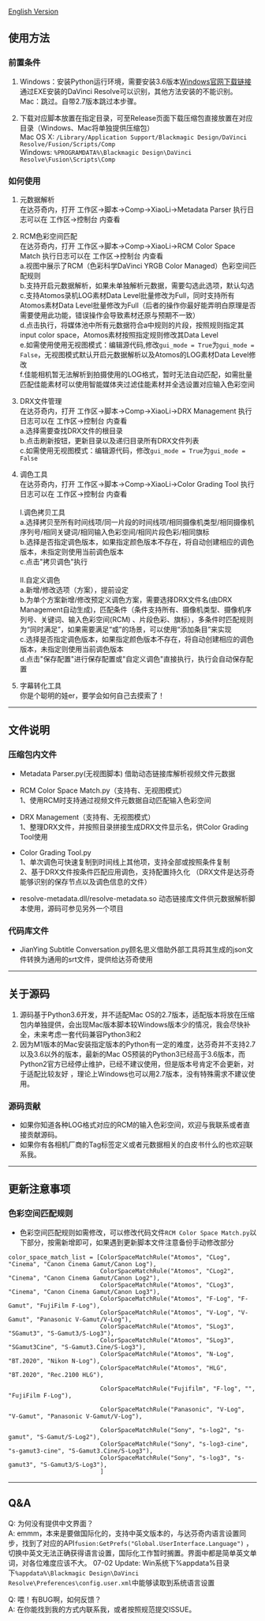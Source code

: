 [English Version](README-EN.md)

## 使用方法

### 前置条件

1. Windows：安装Python运行环境，需要安装3.6版本[Windows官网下载链接](https://www.python.org/ftp/python/3.6.8/python-3.6.8.exe)
   通过EXE安装的DaVinci Resolve可以识别，其他方法安装的不能识别。<br/>
   Mac：跳过。自带2.7版本跳过本步骤。


2. 下载对应脚本放置在指定目录，可至Release页面下载压缩包直接放置在对应目录（Windows、Mac将单独提供压缩包）<br/>
   Mac OS X: `/Library/Application Support/Blackmagic Design/DaVinci Resolve/Fusion/Scripts/Comp`<br/>
   Windows: `%PROGRAMDATA%\Blackmagic Design\DaVinci Resolve\Fusion\Scripts\Comp`

### 如何使用

1. 元数据解析<br/>
   在达芬奇内，打开 工作区->脚本->Comp->XiaoLi->Metadata Parser 执行日志可以在 工作区->控制台 内查看


2. RCM色彩空间匹配<br/>
   在达芬奇内，打开 工作区->脚本->Comp->XiaoLi->RCM Color Space Match 执行日志可以在 工作区->控制台 内查看<br/>
   a.视图中展示了RCM（色彩科学DaVinci YRGB Color Managed）色彩空间匹配规则<br/>
   b.支持开启元数据解析，如果未单独解析元数据，需要勾选此选项，默认勾选<br/>
   c.支持Atomos录机LOG素材Data Level批量修改为Full，同时支持所有Atomos素材Data
   Level批量修改为Full（后者的操作你最好能弄明白原理是否需要使用此功能，错误操作会导致素材还原与预期不一致）<br/>
   d.点击执行，将媒体池中所有元数据符合a中规则的片段，按照规则指定其input color space，Atomos素材按照指定规则修改其Data Level<br/>
   e.如需使用使用无视图模式：编辑源代码,修改`gui_mode = True`为`gui_mode = False`，无视图模式默认开启元数据解析以及Atomos的LOG素材Data Level修改<br/>
   f.佳能相机暂无法解析到拍摄使用的LOG格式，暂时无法自动匹配，如需批量匹配佳能素材可以使用智能媒体夹过滤佳能素材并全选设置对应输入色彩空间


3. DRX文件管理<br/>
   在达芬奇内，打开 工作区->脚本->Comp->XiaoLi->DRX Management 执行日志可以在 工作区->控制台 内查看<br/>
   a.选择需要查找DRX文件的根目录<br/>
   b.点击刷新按钮，更新目录以及递归目录所有DRX文件列表<br/>
   c.如需使用无视图模式：编辑源代码，修改`gui_mode = True`为`gui_mode = False`


4. 调色工具<br/>
   在达芬奇内，打开 工作区->脚本->Comp->XiaoLi->Color Grading Tool 执行日志可以在 工作区->控制台 内查看<br/><br/>
   I.调色拷贝工具<br/>
   a.选择拷贝至所有时间线项/同一片段的时间线项/相同摄像机类型/相同摄像机序列号/相同关键词/相同输入色彩空间/相同片段色彩/相同旗标<br/>
   b.选择是否指定调色版本，如果指定颜色版本不存在，将自动创建相应的调色版本，未指定则使用当前调色版本<br/>
   c.点击"拷贝调色"执行<br/><br/>
   II.自定义调色<br/>
   a.新增/修改选项（方案），提前设定<br/>
   b.为单个方案新增/修改预定义调色方案，需要选择DRX文件名(由DRX Management自动生成)，匹配条件（条件支持所有、摄像机类型、摄像机序列号、关键词、输入色彩空间(RCM)
   、片段色彩、旗标），多条件时匹配规则为“同时满足”，如果需要满足“或”的场景，可以使用“添加条目”来实现<br/>
   c.选择是否指定调色版本，如果指定颜色版本不存在，将自动创建相应的调色版本，未指定则使用当前调色版本<br/>
   d.点击"保存配置"进行保存配置或"自定义调色"直接执行，执行会自动保存配置<br/>


5. 字幕转化工具<br/>
   你是个聪明的娃er，要学会如何自己去摸索了！

---

## 文件说明

### 压缩包内文件

* Metadata Parser.py(无视图脚本) 借助动态链接库解析视频文件元数据


* RCM Color Space Match.py（支持有、无视图模式）<br/>
  1、使用RCM时支持通过视频文件元数据自动匹配输入色彩空间<br/>


* DRX Management（支持有、无视图模式）<br/>
  1、整理DRX文件，并按照目录拼接生成DRX文件显示名，供Color Grading Tool使用


* Color Grading Tool.py<br/>
  1、单次调色可快速复制到时间线上其他项，支持全部或按照条件复制<br/>
  2、基于DRX文件按条件匹配应用调色，支持配置持久化 （DRX文件是达芬奇能够识别的保存节点以及调色信息的文件）


* resolve-metadata.dll/resolve-metadata.so 动态链接库文件供元数据解析脚本使用，源码可参见另外一个项目

### 代码库文件

* JianYing Subtitle Conversation.py顾名思义借助外部工具将其生成的json文件转换为通用的srt文件，提供给达芬奇使用

---

## 关于源码

1. 源码基于Python3.6开发，并不适配Mac OS的2.7版本，适配版本将放在压缩包内单独提供，会出现Mac版本脚本较Windows版本少的情况，我会尽快补全，未来考虑一套代码兼容Python3和2
2. 因为M1版本的Mac安装指定版本的Python有一定的难度，达芬奇并不支持2.7以及3.6以外的版本，最新的Mac
   OS预装的Python3已经高于3.6版本，而Python2官方已经停止维护，已经不建议使用，但是版本号肯定不会更新，对于适配比较友好 ，理论上Windows也可以用2.7版本，没有特殊需求不建议使用。

### 源码贡献

* 如果你知道各种LOG格式对应的RCM的输入色彩空间，欢迎与我联系或者直接贡献源码。
* 如果你有各相机厂商的Tag标签定义或者元数据相关的白皮书什么的也欢迎联系我。

---

## 更新注意事项

### 色彩空间匹配规则

* 色彩空间匹配规则如需修改，可以修改代码文件`RCM Color Space Match.py`以下部分，按需新增即可，如果遇到更新脚本文件注意备份手动修改部分

```
color_space_match_list = [ColorSpaceMatchRule("Atomos", "CLog", "Cinema", "Canon Cinema Gamut/Canon Log"),
                          ColorSpaceMatchRule("Atomos", "CLog2", "Cinema", "Canon Cinema Gamut/Canon Log2"),
                          ColorSpaceMatchRule("Atomos", "CLog3", "Cinema", "Canon Cinema Gamut/Canon Log3"),
                          ColorSpaceMatchRule("Atomos", "F-Log", "F-Gamut", "FujiFilm F-Log"),
                          ColorSpaceMatchRule("Atomos", "V-Log", "V-Gamut", "Panasonic V-Gamut/V-Log"),
                          ColorSpaceMatchRule("Atomos", "SLog3", "SGamut3", "S-Gamut3/S-Log3"),
                          ColorSpaceMatchRule("Atomos", "SLog3", "SGamut3Cine", "S-Gamut3.Cine/S-Log3"),
                          ColorSpaceMatchRule("Atomos", "N-Log", "BT.2020", "Nikon N-Log"),
                          ColorSpaceMatchRule("Atomos", "HLG", "BT.2020", "Rec.2100 HLG"),

                          ColorSpaceMatchRule("Fujifilm", "F-log", "", "FujiFilm F-Log"),

                          ColorSpaceMatchRule("Panasonic", "V-Log", "V-Gamut", "Panasonic V-Gamut/V-Log"),

                          ColorSpaceMatchRule("Sony", "s-log2", "s-gamut", "S-Gamut/S-Log2"),
                          ColorSpaceMatchRule("Sony", "s-log3-cine", "s-gamut3-cine", "S-Gamut3.Cine/S-Log3"),
                          ColorSpaceMatchRule("Sony", "s-log3", "s-gamut3", "S-Gamut3/S-Log3"),
                          ]
```

---

## Q&A

Q: 为何没有提供中文界面？<br/>
A: emmm，本来是要做国际化的，支持中英文版本的，与达芬奇内语言设置同步，找到了对应的API`fusion:GetPrefs("Global.UserInterface.Language")`
，切换中英文无法正确获得语言设置，国际化工作暂时搁置。界面中都是简单英文单词，对各位难度应该不大。 07-02 Update:
Win系统下%appdata%目录下`%appdata%\Blackmagic Design\DaVinci Resolve\Preferences\config.user.xml`中能够读取到系统语言设置

Q: 喂！有BUG啊，如何反馈？<br/>
A: 在你能找到我的方式内联系我，或者按照规范提交ISSUE。


